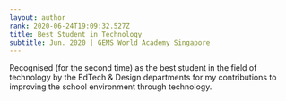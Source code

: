 ```yaml
---
layout: author
rank: 2020-06-24T19:09:32.527Z
title: Best Student in Technology
subtitle: Jun. 2020 | GEMS World Academy Singapore
---
```

Recognised (for the second time) as the best student in the field of technology by the EdTech & Design departments for my contributions to improving the school environment through technology.